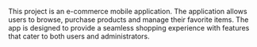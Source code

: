 This project is an e-commerce mobile application. The application allows users to browse, purchase products and manage their favorite items. The app is designed to provide a seamless shopping experience with features that cater to both users and administrators.
